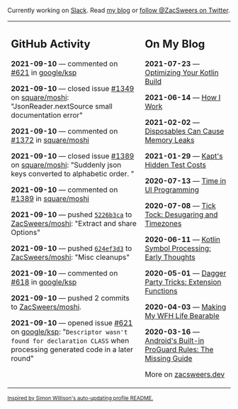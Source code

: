 Currently working on [Slack](https://slack.com/). Read [my blog](https://zacsweers.dev/) or [follow @ZacSweers on Twitter](https://twitter.com/ZacSweers).

<table><tr><td valign="top" width="60%">

## GitHub Activity
<!-- githubActivity starts -->
**2021-09-10** — commented on [#621](https://github.com/google/ksp/issues/621#issuecomment-916672240) in [google/ksp](https://api.github.com/repos/google/ksp)

**2021-09-10** — closed issue [#1349](https://api.github.com/repos/square/moshi/issues/1349) on [square/moshi](https://api.github.com/repos/square/moshi): "JsonReader.nextSource small documentation error"

**2021-09-10** — commented on [#1372](https://github.com/square/moshi/issues/1372#issuecomment-916663147) in [square/moshi](https://api.github.com/repos/square/moshi)

**2021-09-10** — closed issue [#1389](https://api.github.com/repos/square/moshi/issues/1389) on [square/moshi](https://api.github.com/repos/square/moshi): "Suddenly json keys converted to alphabetic order. "

**2021-09-10** — commented on [#1389](https://github.com/square/moshi/issues/1389#issuecomment-916662311) in [square/moshi](https://api.github.com/repos/square/moshi)

**2021-09-10** — pushed [`5226b3ca`](https://github.com/ZacSweers/moshi/commit/5226b3ca88a3890300527d8903f7976ca28cc9bd) to [ZacSweers/moshi](https://api.github.com/repos/ZacSweers/moshi): "Extract and share Options"

**2021-09-10** — pushed [`624ef3d3`](https://github.com/ZacSweers/moshi/commit/624ef3d337cd75800cc266b885e2db7814a7beef) to [ZacSweers/moshi](https://api.github.com/repos/ZacSweers/moshi): "Misc cleanups"

**2021-09-10** — commented on [#618](https://github.com/google/ksp/issues/618#issuecomment-916652300) in [google/ksp](https://api.github.com/repos/google/ksp)

**2021-09-10** — pushed 2 commits to [ZacSweers/moshi](https://api.github.com/repos/ZacSweers/moshi).

**2021-09-10** — opened issue [#621](https://api.github.com/repos/google/ksp/issues/621) on [google/ksp](https://api.github.com/repos/google/ksp): "`Descriptor wasn't found for declaration CLASS` when processing generated code in a later round"
<!-- githubActivity ends -->
</td><td valign="top" width="40%">

## On My Blog
<!-- blog starts -->
**2021-07-23** — [Optimizing Your Kotlin Build](https://www.zacsweers.dev/optimizing-your-kotlin-build/)

**2021-06-14** — [How I Work](https://www.zacsweers.dev/how-i-work/)

**2021-02-02** — [Disposables Can Cause Memory Leaks](https://www.zacsweers.dev/disposables-can-cause-memory-leaks/)

**2021-01-29** — [Kapt's Hidden Test Costs](https://www.zacsweers.dev/kapts-hidden-test-costs/)

**2020-07-13** — [Time in UI Programming](https://www.zacsweers.dev/time-in-ui/)

**2020-07-08** — [Tick Tock: Desugaring and Timezones](https://www.zacsweers.dev/ticktock-desugaring-timezones/)

**2020-06-11** — [Kotlin Symbol Processing: Early Thoughts](https://www.zacsweers.dev/kotlin-symbol-processor-early-thoughts/)

**2020-05-01** — [Dagger Party Tricks: Extension Functions](https://www.zacsweers.dev/dagger-party-tricks-extension-functions/)

**2020-04-03** — [Making My WFH Life Bearable](https://www.zacsweers.dev/making-wfh-life-bearable/)

**2020-03-16** — [Android's Built-in ProGuard Rules: The Missing Guide](https://www.zacsweers.dev/android-proguard-rules/)
<!-- blog ends -->
More on [zacsweers.dev](https://zacsweers.dev/)
</td></tr></table>

<sub><a href="https://simonwillison.net/2020/Jul/10/self-updating-profile-readme/">Inspired by Simon Willison's auto-updating profile README.</a></sub>